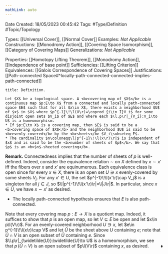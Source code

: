 ```yaml
---
mathLink: auto
---
```


<div class="topSpace"></div>

Date Created: 18/05/2023 00:45:42
Tags: #Type/Definition #Topic/Topology

Types: [[Universal Cover]], [[Normal Cover]]
Examples: <i>Not Applicable</i>
Constructions: [[Monodromy Action]], [[Covering Space Isomorphism]], [[Category of Covering Maps]]
Generalizations: <i>Not Applicable</i>

Properties: [[Homotopy Lifting Theorem]], [[Monodromy Action]], [[Independence of base point]]
Sufficiencies: [[Lifting Criterion]]
Equivalences: [[Galois Correspondence of Covering Spaces]]
Justifications: [[Path-connected Space#^locally-path-connected-connected-implies-path-connected]]

``` ad-Definition
title: Definition.

Let $X$ be a topological space. A <b>covering map of $X$</b> is a continuous map $p:E\to X$ from a connected and locally path-connected space $E$ such that for all $x\in X$, there exists a neighborhood $U$ of $x$ in $X$ where $p^{-1}\!\l(U\r)=\coprod_{i\in I}V_i$ for some disjoint open sets $V_i$ of $E$ and where each $\l.p\r|_{V_i}:V_i\to U$ is a homeomorphism.
* If $p:E\to X$ is a covering map, then $E$ is said to be a <b>covering space of $X$</b> and the neighborhood $U$ is said to be <b>evenly-covered</b> by the <b>sheets</b> $V_i\subseteq E$.
* The cardinality $n\coloneqq\l|p^{-1}\!\l(x\r)\r|$ is independent of $x$ and is said to be the <b>number of sheets of $p$</b>. We say that $p$ is an <b>$n$-sheeted covering</b>.

```

<b>Remark.</b> Connectedness implies that the number of sheets of $p$ is well-defined. Indeed, consider the equivalence relation $\sim$ on $X$ defined by $x\sim x'$ iff the fibers over $x$ and $x'$ are equinumerous. Each equivalence class is open since for every $x\in X$, there is an open set $U\ni x$ evenly-covered by some sheets $V_j$. For any $x'\in U$, the set $p^{-1}\!\l(x'\r)\cap V_j$ is a singleton for all $j\in J$, so $\l|p^{-1}\!\l(x'\r)\r|=\l|J\r|$. In particular, since $x\in U$, we have $x\sim x'$ as desired.
* The locally path-connected hypothesis ensures that $E$ is also path-connected.

Note that every covering map $p:E\to X$ is a quotient map. Indeed, it suffices to show that $p$ is an open map, so let $V\subseteq E$ be open and let $x\in p\l(V\r)$. For an evenly-covered neighborhood $U\ni x$, let $e\in p^{-1}\!\l(x\r)\cap V$ and let $\widetilde{U}$ be the sheet above $U$ containing $e$; note that $\widetilde{U}\cap V$ is an open subset of $\widetilde{U}$ containing $e$. Since $\l.p\r|_{\widetilde{U}}:\widetilde{U}\to U$ is a homeomorphism, we see that $p\,(\widetilde{U}\cap V)$ is an open subset of $p\l(V\r)$ containing $x$, as desired.<span style="float:right;">$\blacklozenge$</span>
